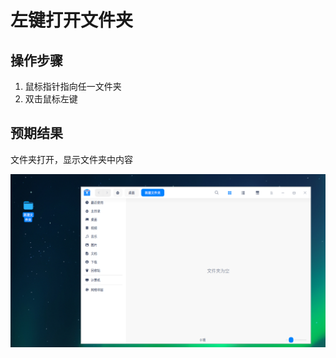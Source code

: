 # 左键打开文件夹

## 操作步骤

1. 鼠标指针指向任一文件夹
2. 双击鼠标左键

## 预期结果

文件夹打开，显示文件夹中内容

![左键打开文件夹.png](../img/左键打开文件夹.png)
